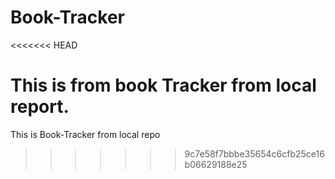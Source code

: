 # Book-Tracker
<<<<<<< HEAD

This is from book Tracker from local report.
=======
This is Book-Tracker from local repo
>>>>>>> 9c7e58f7bbbe35654c6cfb25ce16b06629188e25
